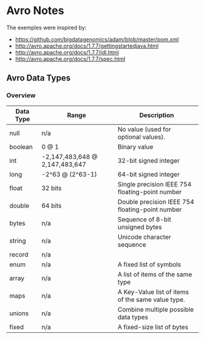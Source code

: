 # Avro Notes

The exemples were inspired by:
* https://github.com/bigdatagenomics/adam/blob/master/pom.xml
* http://avro.apache.org/docs/1.7.7/gettingstartedjava.html
* http://avro.apache.org/docs/1.7.7/idl.html
* http://avro.apache.org/docs/1.7.7/spec.html


## Avro Data Types

### Overview

| Data Type | Range                          | Description |
| --------- | ------------------------------ | ----------- |
| null      |  n/a                           | No value (used for optional values). |
| boolean   |  0             @    1          | Binary value |
| int       | -2,147,483,648 @ 2,147,483,647 | 32-bit signed integer |
| long      |      -2^63     @   (2^63-1)    | 64-bit signed integer |
| float     |  32 bits                       | Single precision IEEE 754 floating-point number |
| double    |  64 bits                       | Double precision IEEE 754 floating-point number |
| bytes     |  n/a                           | Sequence of 8-bit unsigned bytes |
| string    |  n/a                           | Unicode character sequence |
| record    |  n/a                           |  |
| enum      |  n/a                           | A fixed list of symbols |
| array     |  n/a                           | A list of items of the same type |
| maps      |  n/a                           | A Key-Value list of items of the same value type. |
| unions    |  n/a                           | Combine multiple possible data types |
| fixed     |  n/a                           | A fixed-size list of bytes |
